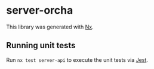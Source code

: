 # server-orcha

This library was generated with [Nx](https://nx.dev).

## Running unit tests

Run `nx test server-api` to execute the unit tests via [Jest](https://jestjs.io).
